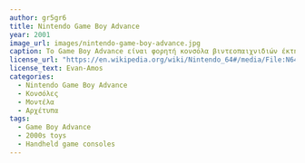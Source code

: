 ```yaml
---
author: gr5gr6
title: Nintendo Game Boy Advance
year: 2001 
image_url: images/nintendo-game-boy-advance.jpg
caption: Το Game Boy Advance είναι φορητή κονσόλα βιντεοπαιχνιδιών έκτης γενιάς που αναπτύχθηκε και κατασκευάστηκε από τη Nintendo και κυκλοφόρησε στις 21 Μαρτίου 2001 στην Ιαπωνία σε τιμή 9.800 γιεν, 11 Ιουνίου 2001 στη Βόρεια Αμερική σε τιμή 149,99 δολαρίων ΗΠΑ, 22 Ιουνίου 2001 στην Ευρώπη και την Αυστραλία σε τιμή 109,99 ευρώ και 8 Ιουνίου 2004 στην Κίνα. Το Game Boy Advance, όπως και το Game Boy Color, διαθέτει έγχρωμη οθόνη. Οι ανταγωνιστές του είναι το Neo Geo Pocket Color, το SwanCrystal μόνο για την Ιαπωνία, το GP32 μόνο για τη Νότια Κορέα, το Tapwave Zodiac και το N-Gage. Έχει επεξεργαστή 32-bit.
license_url: "https://en.wikipedia.org/wiki/Nintendo_64#/media/File:N64-Console-Set.jpg" 
license_text: Evan-Amos
categories:
  - Nintendo Game Boy Advance
  - Κονσόλες
  - Μοντέλα
  - Αρχέτυπα 
tags:
  - Game Boy Advance
  - 2000s toys
  - Handheld game consoles
---
```

